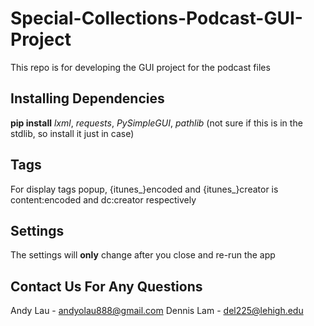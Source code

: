 # Special-Collections-Podcast-GUI-Project
This repo is for developing the GUI project for the podcast files

## Installing Dependencies
    
**pip install** *lxml*, *requests*, *PySimpleGUI*, *pathlib* (not sure if this is in the stdlib, so install it just in case)

## Tags

For display tags popup, {itunes_}encoded and {itunes_}creator is content:encoded and dc:creator respectively 

## Settings

The settings will **only** change after you close and re-run the app

## Contact Us For Any Questions

Andy Lau - andyolau888@gmail.com
Dennis Lam - del225@lehigh.edu